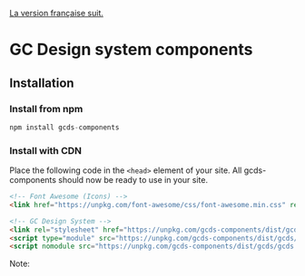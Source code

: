 [La version française suit.](#système-de-design---composants-gc)

# GC Design system components

## Installation

### Install from npm

``` js
npm install gcds-components
```

### Install with CDN

Place the following code in the `<head>` element of your site.
All gcds-components should now be ready to use in your site.

``` html
<!-- Font Awesome (Icons) -->
<link href="https://unpkg.com/font-awesome/css/font-awesome.min.css" rel="stylesheet">

<!-- GC Design System -->
<link rel="stylesheet" href="https://unpkg.com/gcds-components/dist/gcds/gcds.css">
<script type="module" src="https://unpkg.com/gcds-components/dist/gcds/gcds.esm.js"></script>
<script nomodule src="https://unpkg.com/gcds-components/dist/gcds/gcds.js"></script>
```

Note: <script type="module"> requires a server to load properly, if developing locally, please use <script nomodule>.


### Supported frameworks

The gcds-component library works in multiple frameworks.

#### Javascript

Place the following code in the `<head>` element of your site.

``` html
<!-- Font Awesome (Icons) -->
<link href="https://unpkg.com/font-awesome/css/font-awesome.min.css" rel="stylesheet">

<!-- GC Design System -->
<link rel="stylesheet" href="/node_modules/gcds-components/dist/gcds/gcds.css">
<script type="module" src="/components/dist/gcds/gcds.esm.js"></script>
<script nomodule src="/components/dist/gcds/gcds.js"></script>
```

All gcds-components should now be ready to use in your site.

#### React

``` js
npm install gcds-components gcds-components-react
```

Place the following code in the `index.js` file of your app.

``` jsx
import 'gcds-components-react/gcds.css'
```

#### Vue

Place the following code in the `main.js` file of your app.

``` js
import { applyPolyfills, defineCustomElements } from 'gcds-components/loader';
import 'gcds-components/dist/gcds/gcds.css';

applyPolyfills().then(() => {
  defineCustomElements();
});
```

All gcds-components should now be ready to use in your Vue app.

--------

# Système de design - composants GC

## Installation

### Installer le paquet avec npm

``` js
npm install gcds-components
```

### Installer le paquet avec CDN

Insérez le code qui suit à l'intérieur de la balise `<head>` de votre site.
Vous devriez maintenant pouvoir utiliser tous les composants de gcds-components sur votre site.

``` html
<!-- Font Awesome -->
<link href="https://unpkg.com/font-awesome/css/font-awesome.min.css" rel="stylesheet">

<!-- GC Système de design -->
<link rel="stylesheet" href="https://unpkg.com/gcds-components/dist/gcds/gcds.css">
<script type="module" src="https://unpkg.com/gcds-components/dist/gcds/gcds.esm.js"></script>
<script nomodule src="https://unpkg.com/gcds-components/dist/gcds/gcds.js"></script>
```

Remarque : Il faut un serveur pour que <script type="module"> se charge correctement. Si vous développez localement, utilisez plutôt <script nomodule>.

### Cadres d'application pris en charge

La bibliothèque gcds-components fonctionne sous plusieurs cadres d'application.

#### Javascript

Insérez le code qui suit à l'intérieur de la balise `<head>` de votre site.

``` html
<!-- Font Awesome -->
<link href="https://unpkg.com/font-awesome/css/font-awesome.min.css" rel="stylesheet">

<!-- GC Système de design -->
<link rel="stylesheet" href="/node_modules/gcds-components/dist/gcds/gcds.css">
<script type="module" src="/components/dist/gcds/gcds.esm.js"></script>
<script nomodule src="/components/dist/gcds/gcds.js"></script>
```

Vous devriez maintenant pouvoir utiliser tous les composants de gcds-components sur votre site.

#### React

``` js
npm install gcds-components gcds-components-react
```

Insérez le code qui suit dans le fichier `index.js` de votre application.

``` jsx
import 'gcds-components-react/gcds.css'
```

#### Vue

Insérez le code qui suit dans le fichier `main.js` de votre application.

``` js
import { applyPolyfills, defineCustomElements } from 'gcds-components/loader';
import 'gcds-components/dist/gcds/gcds.css';

applyPolyfills().then(() => {
  defineCustomElements();
});
```

Vous devriez maintenant pouvoir utiliser tous les composants de gcds-components dans votre application Vue.